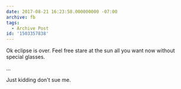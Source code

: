 ```yaml
---
date: 2017-08-21 16:23:58.000000000 -07:00
archive: fb
tags: 
  - Archive Post
id: '1503357838'
---
```


Ok eclipse is over. Feel free stare at the sun all you want now without special glasses. 

...

Just kidding don't sue me.
